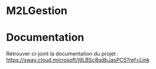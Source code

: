 # M2LGestion
# Documentation
 Retrouver ci-joint la documentation du projet : https://sway.cloud.microsoft/j9LBSc8qdbJasPC5?ref=Link
